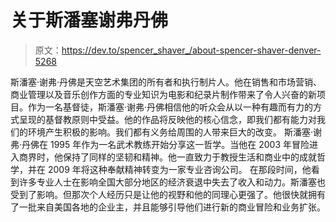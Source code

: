 # 关于斯潘塞谢弗丹佛

> 原文：<https://dev.to/spencer_shaver_/about-spencer-shaver-denver-5268>

斯潘塞·谢弗·丹佛是天空艺术集团的所有者和执行制片人。他在销售和市场营销、商业管理以及音乐创作方面的专业知识为电影和纪录片制作带来了令人兴奋的新项目。作为一名基督徒，斯潘塞·谢弗·丹佛相信他的听众会从以一种有趣而有力的方式呈现的基督教原则中受益。他的作品将反映他的核心信念，即我们都有能力对我们的环境产生积极的影响。我们都有义务给周围的人带来巨大的改变。
斯潘塞·谢弗·丹佛在 1995 年作为一名武术教练开始分享这一哲学。当他在 2003 年冒险进入商界时，他保持了同样的坚韧和精神。他一直致力于教授生活和商业中的成就哲学，并在 2009 年将这种奉献精神转变为一家专业咨询公司。
在那段时间，他看到许多专业人士在影响全国大部分地区的经济衰退中失去了收入和动力。斯潘塞也受到了影响。但那次个人经历只是让他的视野和他的同理心更强了。他很快就拥有了一批来自美国各地的企业主，并且能够引导他们进行新的商业冒险和业务扩张。